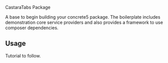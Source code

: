 CastaraTabs Package

A base to begin building your concrete5 package. The boilerplate includes demonstration core service providers and also provides a framework to use composer dependencies.

## Usage

Tutorial to follow.